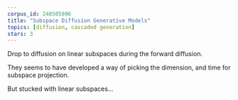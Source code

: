 ```yaml
---
corpus_id: 248505896
title: "Subspace Diffusion Generative Models"
topics: [diffusion, cascaded generation]
stars: 3
---
```


Drop to diffusion on linear subspaces during the forward diffusion.

They seems to have developed a way of picking the dimension, and time for subspace projection.

But stucked with linear subspaces...
